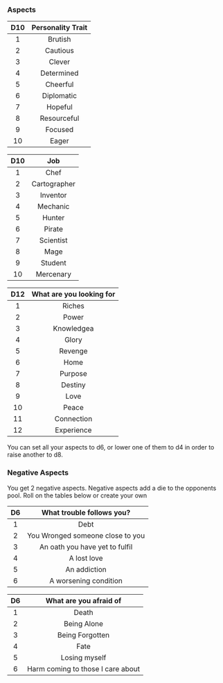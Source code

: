 ### Aspects

D10 | Personality Trait
:-: | :-:
1   | Brutish
2   | Cautious
3   | Clever
4   | Determined
5   | Cheerful
6   | Diplomatic
7   | Hopeful
8   | Resourceful
9   | Focused
10  | Eager

D10 | Job
:-: | :-:
1   | Chef
2   | Cartographer
3   | Inventor
4   | Mechanic
5   | Hunter
6   | Pirate
7   | Scientist
8   | Mage
9   | Student
10  | Mercenary

D12 | What are you looking for
:-: | :-------:
1   | Riches
2   | Power
3   | Knowledgea
4   | Glory
5   | Revenge
6   | Home
7   | Purpose
8   | Destiny
9   | Love
10  | Peace
11  | Connection
12  | Experience

You can set all your aspects to d6, or lower one of them to d4 in order to raise another to d8.

### Negative Aspects

You get 2 negative aspects. Negative aspects add a die to the opponents pool. Roll on the tables below or create your own

D6  | What trouble follows you?
:-: | :-:
1   | Debt
2   | You Wronged someone close to you
3   | An oath you have yet to fulfil
4   | A lost love
5   | An addiction
6   | A worsening condition

D6  | What are you afraid of
:-: | :-:
1   | Death
2   | Being Alone
3   | Being Forgotten
4   | Fate
5   | Losing myself
6   | Harm coming to those I care about